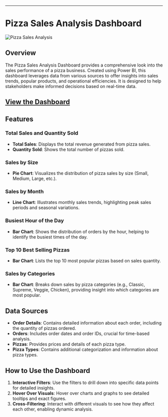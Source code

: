 ---

# Pizza Sales Analysis Dashboard

![Pizza Sales Analysis](path_to_screenshot_image)

## Overview
The Pizza Sales Analysis Dashboard provides a comprehensive look into the sales performance of a pizza business. Created using Power BI, this dashboard leverages data from various sources to offer insights into sales trends, popular products, and operational efficiencies. It is designed to help stakeholders make informed decisions based on real-time data.

## [View the Dashboard](https://app.powerbi.com/groups/me/reports/91ab22d2-360f-4634-9964-a8803773e7a5/808d9e9b3296ecca6eba?experience=power-bi)

## Features

### Total Sales and Quantity Sold
- **Total Sales**: Displays the total revenue generated from pizza sales.
- **Quantity Sold**: Shows the total number of pizzas sold.

### Sales by Size
- **Pie Chart**: Visualizes the distribution of pizza sales by size (Small, Medium, Large, etc.).

### Sales by Month
- **Line Chart**: Illustrates monthly sales trends, highlighting peak sales periods and seasonal variations.

### Busiest Hour of the Day
- **Bar Chart**: Shows the distribution of orders by the hour, helping to identify the busiest times of the day.

### Top 10 Best Selling Pizzas
- **Bar Chart**: Lists the top 10 most popular pizzas based on sales quantity.

### Sales by Categories
- **Bar Chart**: Breaks down sales by pizza categories (e.g., Classic, Supreme, Veggie, Chicken), providing insight into which categories are most popular.

## Data Sources
- **Order Details**: Contains detailed information about each order, including the quantity of pizzas ordered.
- **Orders**: Includes order dates and order IDs, crucial for time-based analysis.
- **Pizzas**: Provides prices and details of each pizza type.
- **Pizza Types**: Contains additional categorization and information about pizza types.

## How to Use the Dashboard
1. **Interactive Filters**: Use the filters to drill down into specific data points for detailed insights.
2. **Hover Over Visuals**: Hover over charts and graphs to see detailed tooltips and exact figures.
3. **Cross-Filtering**: Interact with different visuals to see how they affect each other, enabling dynamic analysis.
